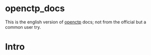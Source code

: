 # openctp_docs

This is the english version of [openctp](https://github.com/openctp/openctp) docs; not from the official but a common user try.

# Intro
